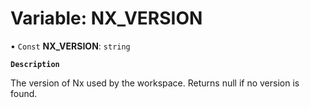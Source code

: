 # Variable: NX_VERSION

• `Const` **NX_VERSION**: `string`

**`Description`**

The version of Nx used by the workspace. Returns null if no version is found.
